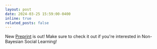 ```yaml
---
layout: post
date: 2024-03-25 15:59:00-0400
inline: true
related_posts: false
---
```


New [Preprint](https://arxiv.org/abs/2403.17174) is out! Make sure to check it out if you're interested in Non-Bayesian Social Learning!
